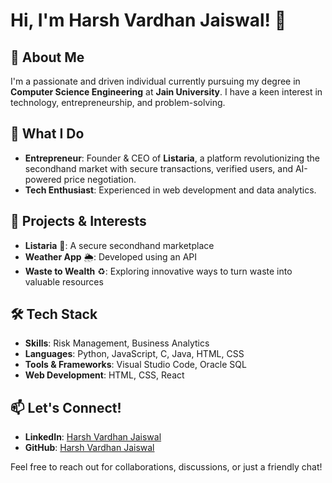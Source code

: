 # Hi, I'm Harsh Vardhan Jaiswal! 👋

## 🚀 About Me
I'm a passionate and driven individual currently pursuing my degree in **Computer Science Engineering** at **Jain University**. I have a keen interest in technology, entrepreneurship, and problem-solving.

## 🎯 What I Do
- **Entrepreneur**: Founder & CEO of **Listaria**, a platform revolutionizing the secondhand market with secure transactions, verified users, and AI-powered price negotiation.
- **Tech Enthusiast**: Experienced in web development and data analytics.

## 💼 Projects & Interests
- **Listaria** 🛒: A secure secondhand marketplace
- **Weather App** 🌦: Developed using an API
- **Waste to Wealth** ♻️: Exploring innovative ways to turn waste into valuable resources

## 🛠️ Tech Stack
- **Skills**: Risk Management, Business Analytics
- **Languages**: Python, JavaScript, C, Java, HTML, CSS
- **Tools & Frameworks**: Visual Studio Code, Oracle SQL
- **Web Development**: HTML, CSS, React

## 📫 Let's Connect!
- **LinkedIn**: [Harsh Vardhan Jaiswal](https://www.linkedin.com/in/harsh-vardhan-jaiswal-b41881269/)
- **GitHub**: [Harsh Vardhan Jaiswal](https://github.com/hacr7sh25)

Feel free to reach out for collaborations, discussions, or just a friendly chat!

